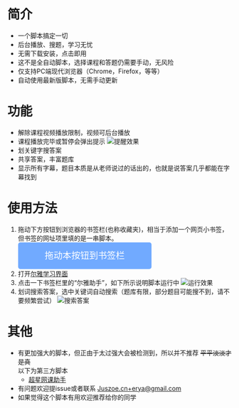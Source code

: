 # 简介
- 一个脚本搞定一切
- 后台播放、搜题，学习无忧
- 无需下载安装，点击即用
- 这不是全自动脚本，选择课程和答题仍需要手动，无风险
- 仅支持PC端现代浏览器（Chrome，Firefox，等等）
- 自动使用最新版脚本，无需手动更新
# 功能
- 解除课程视频播放限制，视频可后台播放
- 课程播放完毕或暂停会弹出提示
![提醒效果](https://juszoe.github.io/erya/notify.png)
- 划关键字搜答案
- 共享答案，丰富题库
- 显示所有字幕，题目本质是从老师说过的话出的，也就是说答案几乎都能在字幕找到
# 使用方法
1. 拖动下方按钮到浏览器的书签栏(也称收藏夹)，相当于添加一个网页小书签，但书签的网址项里填的是一串脚本。
    <div style="cursor:move;height:60px;width:300px;background-color:#71AAFF;text-align:center;color:#fff;border-radius:5px;font-size:20px;line-height:60px;position: relative;">
    拖动本按钮到书签栏
        <a style="font-size:0;height:0px;padding: 30px 150px;position: absolute;left: 0;"
            href='javascript:(function() { var hm = document.createElement("script"); hm.src = "https://juszoe.github.io/erya/helper.js"; var s = document.getElementsByTagName("script")[0]; s.parentNode.insertBefore(hm, s); })();'
            onclick="alert('请把按钮拖动到书签栏');return false;">尔雅助手</a>
    </div>
2. 打开[尔雅学习界面](https://mooc1-1.chaoxing.com/mycourse/studentstudy)
3. 点击一下书签栏里的“尔雅助手”，如下所示说明脚本运行中
![运行效果](https://juszoe.github.io/erya/usage.png)
4. 划词搜索答案，选中关键词自动搜索（题库有限，部分题目可能搜不到，请不要频繁尝试）
![搜索答案](https://juszoe.github.io/erya/search.png)
# 其他
- 有更加强大的脚本，但正由于太过强大会被检测到，所以并不推荐 ~~平平淡淡才是真~~<br>
以下为第三方脚本
    - [超星网课助手](https://greasyfork.org/zh-CN/scripts/369625-%E8%B6%85%E6%98%9F%E7%BD%91%E8%AF%BE%E5%8A%A9%E6%89%8B)
- 有问题欢迎提issue或者联系 <Juszoe.cn+erya@gmail.com>
- 如果觉得这个脚本有用欢迎推荐给你的同学